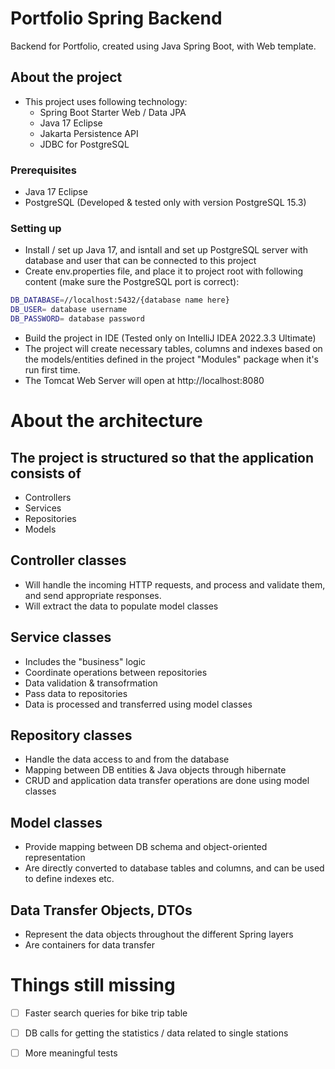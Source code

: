 # Portfolio Spring Backend
Backend for Portfolio, created using Java Spring Boot, with Web template.

## About the project 
- This project uses following technology:
   - Spring Boot Starter Web / Data JPA
   - Java 17 Eclipse
   - Jakarta Persistence API
   - JDBC for PostgreSQL

### Prerequisites

* Java 17 Eclipse
* PostgreSQL (Developed & tested only with version PostgreSQL 15.3)

### Setting up

* Install / set up Java 17, and isntall and set up PostgreSQL server with database and user that can be connected to this project
* Create env.properties file, and place it to project root with following content (make sure the PostgreSQL port is correct):
 ```sh
DB_DATABASE=//localhost:5432/{database name here}
DB_USER= database username
DB_PASSWORD= database password
 ```
* Build the project in IDE (Tested only on IntelliJ IDEA 2022.3.3 Ultimate)
* The project will create necessary tables, columns and indexes based on the models/entities defined in the project "Modules" package when it's run first time.
* The Tomcat Web Server will open at http://localhost:8080



# About the architecture

## The project is structured so that the application consists of
- Controllers
- Services
- Repositories
- Models

## Controller classes 
- Will handle the incoming HTTP requests, and process and validate them, and send appropriate responses.
- Will extract the data to populate model classes

## Service classes
- Includes the "business" logic
- Coordinate operations between repositories
- Data validation & transofrmation
- Pass data to repositories 
- Data is processed and transferred using model classes

## Repository classes
- Handle the data access to and from the database
- Mapping between DB entities & Java objects through hibernate
- CRUD and application data transfer operations are done using model classes

## Model classes
- Provide mapping between DB schema and object-oriented representation
- Are directly converted to database tables and columns, and can be used to define indexes etc.

## Data Transfer Objects, DTOs
- Represent the data objects throughout the different Spring layers
- Are containers for data transfer

# Things still missing
- [ ] Faster search queries for bike trip table
- [ ] DB calls for getting the statistics / data related to single stations
- [ ] More meaningful tests


